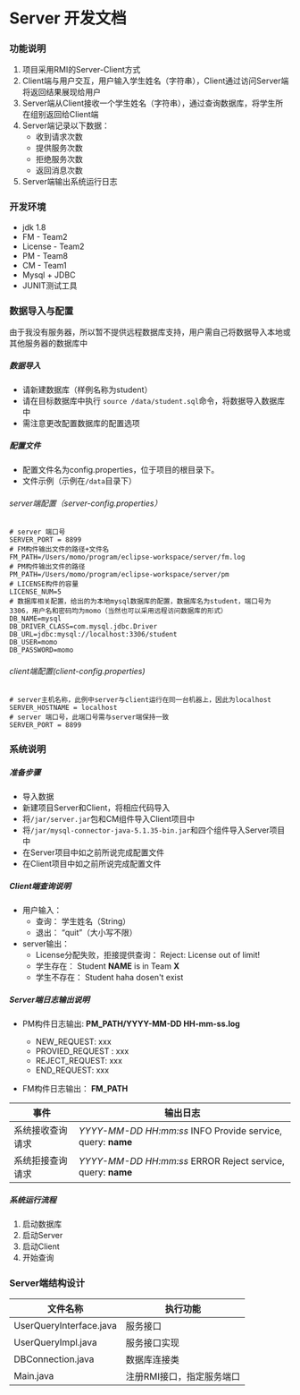 # Server 开发文档

### 功能说明
1. 项目采用RMI的Server-Client方式
2. Client端与用户交互，用户输入学生姓名（字符串），Client通过访问Server端将返回结果展现给用户
1. Server端从Client接收一个学生姓名（字符串），通过查询数据库，将学生所在组别返回给Client端
2. Server端记录以下数据：
	* 收到请求次数
	* 提供服务次数
	* 拒绝服务次数
	* 返回消息次数
3. Server端输出系统运行日志

### 开发环境

* jdk 1.8
* FM - Team2
* License - Team2
* PM - Team8
* CM - Team1
* Mysql + JDBC
* JUNIT测试工具
   
### 数据导入与配置

由于我没有服务器，所以暂不提供远程数据库支持，用户需自己将数据导入本地或其他服务器的数据库中

##### 数据导入

* 请新建数据库（样例名称为student）
* 请在目标数据库中执行 ```source /data/student.sql```命令，将数据导入数据库中
* 需注意更改配置数据库的配置选项
	
##### 配置文件

* 配置文件名为config.properties，位于项目的根目录下。
* 文件示例（示例在```/data```目录下）

###### server端配置（server-config.properties）

```
# server 端口号
SERVER_PORT = 8899
# FM构件输出文件的路径+文件名
FM_PATH=/Users/momo/program/eclipse-workspace/server/fm.log
# PM构件输出文件的路径
PM_PATH=/Users/momo/program/eclipse-workspace/server/pm
# LICENSE构件的容量
LICENSE_NUM=5
# 数据库相关配置，给出的为本地mysql数据库的配置，数据库名为student，端口号为3306，用户名和密码均为momo（当然也可以采用远程访问数据库的形式）
DB_NAME=mysql
DB_DRIVER_CLASS=com.mysql.jdbc.Driver
DB_URL=jdbc:mysql://localhost:3306/student
DB_USER=momo
DB_PASSWORD=momo
```

###### client端配置(client-config.properties)

```
# server主机名称，此例中server与client运行在同一台机器上，因此为localhost
SERVER_HOSTNAME = localhost
# server 端口号，此端口号需与server端保持一致
SERVER_PORT = 8899
```


### 系统说明

##### 准备步骤
* 导入数据
* 新建项目Server和Client，将相应代码导入
* 将```/jar/server.jar```包和CM组件导入Client项目中
* 将```/jar/mysql-connector-java-5.1.35-bin.jar```和四个组件导入Server项目中
* 在Server项目中如之前所说完成配置文件
* 在Client项目中如之前所说完成配置文件

##### Client端查询说明
* 用户输入：
	* 查询： 学生姓名（String）
	* 退出： “quit”（大小写不限）
* server输出：
	* License分配失败，拒接提供查询： Reject: License out of limit!
	* 学生存在： Student __NAME__ is in Team __X__
	* 学生不存在： Student haha dosen't exist

	
##### Server端日志输出说明
* PM构件日志输出: __PM_PATH/YYYY-MM-DD HH-mm-ss.log__
	* NEW_REQUEST: xxx
	* PROVIED_REQUEST : xxx
	* REJECT_REQUEST: xxx
	* END_REQUEST: xxx

* FM构件日志输出： __FM_PATH__

事件 | 输出日志
------ | ------
系统接收查询请求 | _YYYY-MM-DD HH:mm:ss_ INFO Provide service, query: __name__
系统拒接查询请求 | _YYYY-MM-DD HH:mm:ss_ ERROR Reject service, query: __name__


##### 系统运行流程

1. 启动数据库
2. 启动Server
3. 启动Client
4. 开始查询


### Server端结构设计

文件名称  | 执行功能
------------- | -------------
UserQueryInterface.java | 服务接口
UserQueryImpl.java | 服务接口实现
DBConnection.java | 数据库连接类
Main.java | 注册RMI接口，指定服务端口

